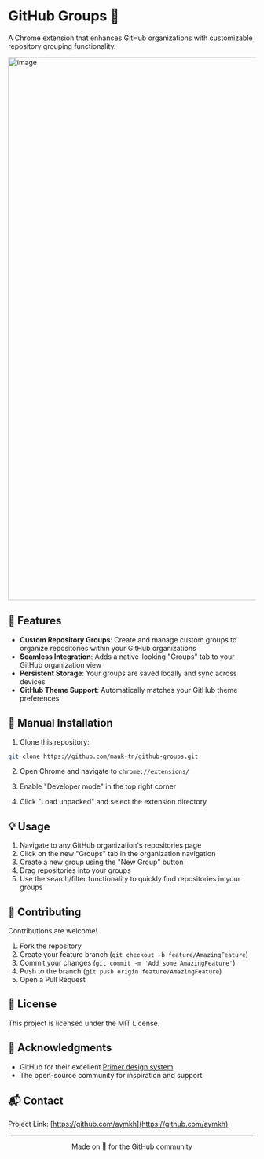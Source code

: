 # GitHub Groups 📁

A Chrome extension that enhances GitHub organizations with customizable repository grouping functionality.

<img width="1105" alt="image" src="https://github.com/user-attachments/assets/d71693e8-71bb-42a7-b93f-63c9968f6e5c" />




## 🌟 Features

- **Custom Repository Groups**: Create and manage custom groups to organize repositories within your GitHub organizations
- **Seamless Integration**: Adds a native-looking "Groups" tab to your GitHub organization view
- **Persistent Storage**: Your groups are saved locally and sync across devices
- **GitHub Theme Support**: Automatically matches your GitHub theme preferences

## 🚀 Manual Installation

1. Clone this repository:
```bash
git clone https://github.com/maak-tn/github-groups.git
```

2. Open Chrome and navigate to `chrome://extensions/`

3. Enable "Developer mode" in the top right corner

4. Click "Load unpacked" and select the extension directory

## 💡 Usage

1. Navigate to any GitHub organization's repositories page
2. Click on the new "Groups" tab in the organization navigation
3. Create a new group using the "New Group" button
4. Drag repositories into your groups
5. Use the search/filter functionality to quickly find repositories in your groups


## 🤝 Contributing

Contributions are welcome!

1. Fork the repository
2. Create your feature branch (`git checkout -b feature/AmazingFeature`)
3. Commit your changes (`git commit -m 'Add some AmazingFeature'`)
4. Push to the branch (`git push origin feature/AmazingFeature`)
5. Open a Pull Request

## 📝 License

This project is licensed under the MIT License.

## 🙏 Acknowledgments

- GitHub for their excellent [Primer design system](https://primer.style/)
- The open-source community for inspiration and support

## 📬 Contact

Project Link: [https://github.com/aymkh](https://github.com/aymkh)

---

<p align="center">Made on  for the GitHub community</p>
